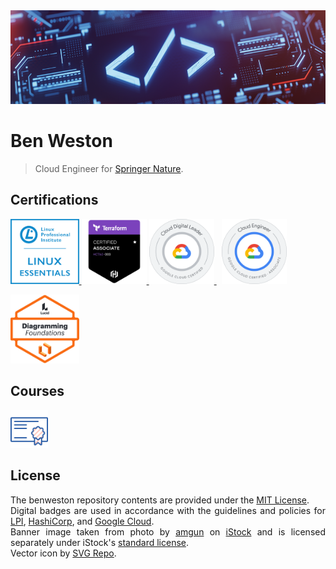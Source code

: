 <a href="https://github.com/benweston">
    <img src="./assets/banners/main-banner.png" alt="Ben Weston — Cloud & Software Engineering" width="1100" height="150" loading="lazy" />
</a>

# Ben Weston

<div align="justify">

> Cloud Engineer for [Springer Nature](https://www.linkedin.com/company/springernature/).    

</div>

## Certifications

<div align="left">
    <p align="left">
        <a href="https://www.credly.com/badges/22bccbcc-ac8d-4aeb-8d26-5c92ffa414ff/public_url">
            <img src="https://github.com/benweston/benweston/blob/main/img/linux-essentials.png" width="109.563253" height="104.143162" alt="Linux Essentials Icon" />
        </a>
        <a href="https://www.credly.com/badges/a8eeb3a2-7db9-4d67-ba0d-3094fdec72fb/public_url">
            <img src="https://github.com/benweston/benweston/blob/main/img/terraform-associate-003.png" width="104.143162" height="104.143162" alt="Terraform Associate Icon" />
        </a>
        <a href="https://www.credly.com/badges/1fdddfeb-94d9-4f3e-8345-6ff18388631d/public_url">
            <img src="https://github.com/benweston/benweston/blob/main/img/cloud-digital-leader.png" width="104.143162" height="104.143162" alt="Cloud Digital Leader Icon" />
        </a>
        &nbsp;
        <a href="https://www.credly.com/badges/e9911f84-a114-4301-bf46-30e594290c5d/public_url">
            <img src="https://github.com/benweston/benweston/blob/main/img/associate-cloud-engineer.png" width="104.143162" height="104.143162" alt="Associate Cloud Engineer Icon" />
        </a>
    </p>
    <p align="left">
        <a href="https://www.credly.com/badges/852b1191-fc81-4328-b418-d54aa359f110/public_url">
            <img src="https://github.com/benweston/benweston/blob/main/assets/icons/diagramming-foundations.png" width="110" height="110" alt="Lucid Diagramming Foundations Icon" />
        </a>
    </p>
</div>

## Courses

<div align="left">
    <p align="left">
        <a href="https://github.com/benweston/benweston/blob/main/courses/courses.md">
            <img src="https://github.com/benweston/benweston/blob/main/img/courses.svg" width="60" height="60" alt="Courses Icon" />
        </a>
    </p>
</div>

## License

<div align="justify">

The benweston repository contents are provided under the [MIT License](https://github.com/benweston/benweston/blob/main/LICENSE).   
Digital badges are used in accordance with the guidelines and policies for [LPI](https://www.lpi.org/logos), [HashiCorp](https://www.hashicorp.com/certification), and [Google Cloud](https://cloud.google.com/certification/terms).   
Banner image taken from photo by [amgun](https://www.istockphoto.com/portfolio/amgun) on [iStock](https://www.istockphoto.com/photo/program-code-development-icon-on-a-digital-lcd-display-with-reflection-gm1500238408-521741043?clarity=false) and is licensed separately under iStock's [standard license](https://www.istockphoto.com/help/licenses).   
Vector icon by <a href="https://www.svgrepo.com" target="_blank">SVG Repo</a>.   

</div>
